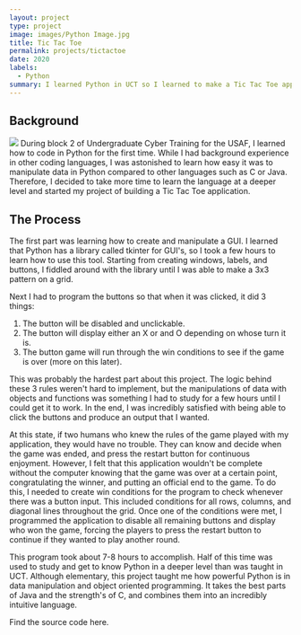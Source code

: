 ```yaml
---
layout: project
type: project
image: images/Python Image.jpg
title: Tic Tac Toe
permalink: projects/tictactoe
date: 2020
labels:
  - Python
summary: I learned Python in UCT so I learned to make a Tic Tac Toe application
---
```


## Background
<img class="ui medium left floated image" src="..images/tictactoe1.png">
During block 2 of Undergraduate Cyber Training for the USAF, I learned how to code in Python for the first time. While I had background experience in other coding languages, I was astonished to learn how easy it was to manipulate data in Python compared to other languages such as C or Java. Therefore, I decided to take more time to learn the language at a deeper level and started my project of building a Tic Tac Toe application.

## The Process

The first part was learning how to create and manipulate a GUI. I learned that Python has a library called tkinter for GUI's, so I took a few hours to learn how to use this tool. Starting from creating windows, labels, and buttons, I fiddled around with the library until I was able to make a 3x3 pattern on a grid.

Next I had to program the buttons so that when it was clicked, it did 3 things:
1. The button will be disabled and unclickable.
2. The button will display either an X or and O depending on whose turn it is.
3. The button game will run through the win conditions to see if the game is over (more on this later).

This was probably the hardest part about this project. The logic behind these 3 rules weren't hard to implement, but the manipulations of data with objects and functions was something I had to study for a few hours until I could get it to work. In the end, I was incredibly satisfied with being able to click the buttons and produce an output that I wanted.

At this state, if two humans who knew the rules of the game played with my application, they would have no trouble. They can know and decide when the game was ended, and press the restart button for continuous enjoyment. However, I felt that this application wouldn't be complete without the computer knowing that the game was over at a certain point, congratulating the winner, and putting an official end to the game. To do this, I needed to create win conditions for the program to check whenever there was a button input. This included conditions for all rows, columns, and diagonal lines throughout the grid. Once one of the conditions were met, I programmed the application to disable all remaining buttons and display who won the game, forcing the players to press the restart button to continue if they wanted to play another round.

This program took about 7-8 hours to accomplish. Half of this time was used to study and get to know Python in a deeper level than was taught in UCT. Although elementary, this project taught me how powerful Python is in data manipulation and object oriented programming. It takes the best parts of Java and the strength's of C, and combines them into an incredibly intuitive language.

Find the source code here.
